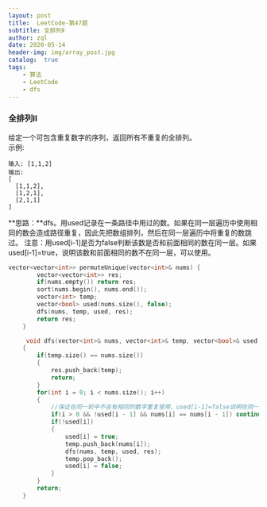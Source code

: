 ```yaml
---
layout: post
title:  LeetCode-第47题
subtitle: 全排列Ⅱ  
author: zql
date: 2020-05-14
header-img: img/array_post.jpg
catalog:  true
tags:
    - 算法
    - LeetCode
    - dfs
---
```

### 全排列Ⅱ  
给定一个可包含重复数字的序列，返回所有不重复的全排列。  
示例:  
```
输入: [1,1,2]
输出:
[
  [1,1,2],
  [1,2,1],
  [2,1,1]
]
```
**思路：**dfs。用used记录在一条路径中用过的数。如果在同一层遍历中使用相同的数会造成路径重复，因此先把数组排列，然后在同一层遍历中将重复的数跳过。
注意：用used[i-1]是否为false判断该数是否和前面相同的数在同一层。如果used[i-1]=true，说明该数和前面相同的数不在同一层，可以使用。  
```c++
vector<vector<int>> permuteUnique(vector<int>& nums) {
        vector<vector<int>> res;
        if(nums.empty()) return res;
        sort(nums.begin(), nums.end());
        vector<int> temp;
        vector<bool> used(nums.size(), false);
        dfs(nums, temp, used, res);
        return res;
    }

     void dfs(vector<int>& nums, vector<int>& temp, vector<bool>& used, vector<vector<int>>& res)
    {
        if(temp.size() == nums.size())
        {
            res.push_back(temp);
            return;
        }
        for(int i = 0; i < nums.size(); i++)
        {
            //保证在同一轮中不会有相同的数字重复使用，used[i-1]=false说明在同一轮
            if(i > 0 && !used[i - 1] && nums[i] == nums[i - 1]) continue;
            if(!used[i])
            {
                used[i] = true;
                temp.push_back(nums[i]);
                dfs(nums, temp, used, res);
                temp.pop_back();
                used[i] = false;
            }
        }
        return;
    }
```
